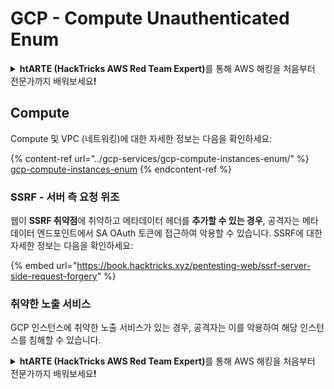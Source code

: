 # GCP - Compute Unauthenticated Enum

<details>

<summary><strong>htARTE (HackTricks AWS Red Team Expert)</strong>를 통해 AWS 해킹을 처음부터 전문가까지 배워보세요<strong>!</strong></summary>

HackTricks를 지원하는 다른 방법:

* **회사를 HackTricks에서 광고하거나 HackTricks를 PDF로 다운로드**하려면 [**SUBSCRIPTION PLANS**](https://github.com/sponsors/carlospolop)를 확인하세요!
* [**공식 PEASS & HackTricks 스웨그**](https://peass.creator-spring.com)를 얻으세요.
* 독점적인 [**NFTs**](https://opensea.io/collection/the-peass-family) 컬렉션인 [**The PEASS Family**](https://opensea.io/collection/the-peass-family)를 발견하세요.
* 💬 [**Discord 그룹**](https://discord.gg/hRep4RUj7f) 또는 [**텔레그램 그룹**](https://t.me/peass)에 **참여**하거나 **Twitter** 🐦 [**@carlospolopm**](https://twitter.com/carlospolopm)을 **팔로우**하세요.
* **HackTricks**와 **HackTricks Cloud**에 PR을 제출하여 **해킹 트릭을 공유**하세요.
*
*
* github 저장소.

</details>

## Compute

Compute 및 VPC (네트워킹)에 대한 자세한 정보는 다음을 확인하세요:

{% content-ref url="../gcp-services/gcp-compute-instances-enum/" %}
[gcp-compute-instances-enum](../gcp-services/gcp-compute-instances-enum/)
{% endcontent-ref %}

### SSRF - 서버 측 요청 위조

웹이 **SSRF 취약점**에 취약하고 메타데이터 헤더를 **추가할 수 있는 경우**, 공격자는 메타데이터 엔드포인트에서 SA OAuth 토큰에 접근하여 악용할 수 있습니다. SSRF에 대한 자세한 정보는 다음을 확인하세요:

{% embed url="https://book.hacktricks.xyz/pentesting-web/ssrf-server-side-request-forgery" %}

### 취약한 노출 서비스

GCP 인스턴스에 취약한 노출 서비스가 있는 경우, 공격자는 이를 악용하여 해당 인스턴스를 침해할 수 있습니다.

<details>

<summary><strong>htARTE (HackTricks AWS Red Team Expert)</strong>를 통해 AWS 해킹을 처음부터 전문가까지 배워보세요<strong>!</strong></summary>

HackTricks를 지원하는 다른 방법:

* **회사를 HackTricks에서 광고하거나 HackTricks를 PDF로 다운로드**하려면 [**SUBSCRIPTION PLANS**](https://github.com/sponsors/carlospolop)를 확인하세요!
* [**공식 PEASS & HackTricks 스웨그**](https://peass.creator-spring.com)를 얻으세요.
* 독점적인 [**NFTs**](https://opensea.io/collection/the-peass-family) 컬렉션인 [**The PEASS Family**](https://opensea.io/collection/the-peass-family)를 발견하세요.
* 💬 [**Discord 그룹**](https://discord.gg/hRep4RUj7f) 또는 [**텔레그램 그룹**](https://t.me/peass)에 **참여**하거나 **Twitter** 🐦 [**@carlospolopm**](https://twitter.com/carlospolopm)을 **팔로우**하세요.
* **HackTricks**와 **HackTricks Cloud**에 PR을 제출하여 **해킹 트릭을 공유**하세요.
*
*
* github 저장소.

</details>
